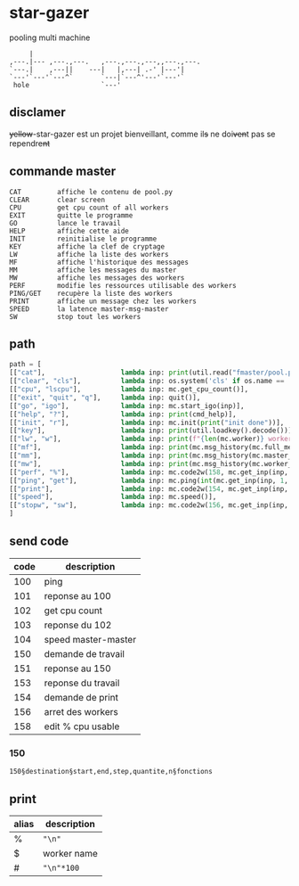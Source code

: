 # star-gazer
pooling multi machine

```
     |
,---.|--- ,---.,---.   ,---.,---.,---,,---.,---.
`---.|    ,---||    ---|   |,---| .-' |---'|
`---'`---'`---^`       `---|`---^'---'`---'`
 hole                  `---'
```

## disclamer

~~yellow~~-star-gazer est un projet bienveillant, comme il~~s~~ ne doi~~ven~~t pas se rependre~~nt~~

## commande master

```
CAT         affiche le contenu de pool.py
CLEAR       clear screen
CPU         get cpu count of all workers
EXIT        quitte le programme
GO          lance le travail
HELP        affiche cette aide
INIT        reinitialise le programme
KEY         affiche la clef de cryptage
LW          affiche la liste des workers
MF          affiche l'historique des messages
MM          affiche les messages du master
MW          affiche les messages des workers
PERF        modifie les ressources utilisable des workers
PING/GET    recupère la liste des workers
PRINT       affiche un message chez les workers
SPEED       la latence master-msg-master
SW          stop tout les workers
```

## path

```py
path = [
[["cat"],                   lambda inp: print(util.read("fmaster/pool.py"))],
[["clear", "cls"],          lambda inp: os.system('cls' if os.name == 'nt' else 'clear')],
[["cpu", "lscpu"],          lambda inp: mc.get_cpu_count()],
[["exit", "quit", "q"],     lambda inp: quit()],
[["go", "igo"],             lambda inp: mc.start_igo(inp)],
[["help", "?"],             lambda inp: print(cmd_help)],
[["init", "r"],             lambda inp: mc.init(print("init done"))],
[["key"],                   lambda inp: print(util.loadkey().decode())],
[["lw", "w"],               lambda inp: print(f"{len(mc.worker)} workers:\n", "\n ".join([f"{mc.worker.index(w)}. {w}" for w in mc.worker]))],
[["mf"],                    lambda inp: print(mc.msg_history(mc.full_messages))],
[["mm"],                    lambda inp: print(mc.msg_history(mc.master_messages))],
[["mw"],                    lambda inp: print(mc.msg_history(mc.worker_messages))],
[["perf", "%"],             lambda inp: mc.code2w(158, mc.get_inp(inp, 1, "*"), mc.get_inp(inp, 2, 100))],
[["ping", "get"],           lambda inp: mc.ping(int(mc.get_inp(inp, 1, 3)))],
[["print"],                 lambda inp: mc.code2w(154, mc.get_inp(inp, 1, "*"), mc.get_inp(inp, 2, "%master print"))],
[["speed"],                 lambda inp: mc.speed()],
[["stopw", "sw"],           lambda inp: mc.code2w(156, mc.get_inp(inp, 1, "*"), "stop")],
]
```

## send code

| code | description               |
| ---- | ------------------------- |
| 100  | ping                      |
| 101  | reponse au 100            |
| 102  | get cpu count             |
| 103  | reponse du 102            |
| 104  | speed master-master       |
| 150  | demande de travail        |
| 151  | reponse au 150            |
| 153  | reponse du travail        |
| 154  | demande de print          |
| 156  | arret des workers         |
| 158  | edit % cpu usable         |


### 150

```
150§destination§start,end,step,quantite,n§fonctions
```

## print

| alias | description |
| ----- | ----------- |
| %     | `"\n"`      |
| $     | worker name |
| #     | `"\n"*100`  |